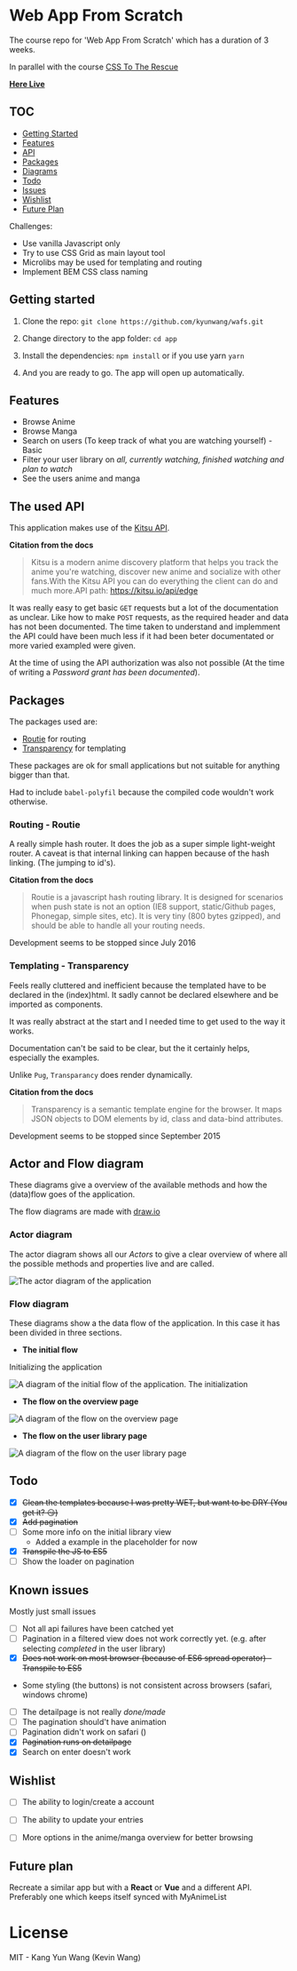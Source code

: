 # Web App From Scratch
The course repo for 'Web App From Scratch' which has a duration of 3 weeks.

In parallel with the course [CSS To The Rescue](https://github.com/kyunwang/hva-css-minor)

**[Here Live](https://kyunwang.github.io/wafs/app)**

## TOC

- [Getting Started](#getting-started)
- [Features](#features)
- [API](#the-used-api)
- [Packages](#packages)
- [Diagrams](#actor-and-flow-diagram)
- [Todo](#Todo)
- [Issues](#known-issues)
- [Wishlist](#wishlist)
- [Future Plan](#future-plan)

Challenges:
- Use vanilla Javascript only
- Try to use CSS Grid as main layout tool
- Microlibs may be used for templating and routing
- Implement BEM CSS class naming

## Getting started

1. Clone the repo: `git clone https://github.com/kyunwang/wafs.git`

2. Change directory to the app folder: `cd app`

3. Install the dependencies: `npm install` or if you use yarn `yarn`

4. And you are ready to go. The app will open up automatically.

## Features
- Browse Anime
- Browse Manga
- Search on users (To keep track of what you are watching yourself) - Basic
- Filter your user library on *all, currently watching, finished watching and plan to watch*
- See the users anime and manga


## The used API
This application makes use of the [Kitsu API](https://kitsu.docs.apiary.io/).

**Citation from the docs**

> Kitsu is a modern anime discovery platform that helps you track the anime you're watching, discover new anime and socialize with other fans.With the Kitsu API you can do everything the client can do and much more.API path: https://kitsu.io/api/edge


It was really easy to get basic `GET` requests but a lot of the documentation as unclear. Like how to make `POST` requests, as the required header and data has not been documented. The time taken to understand and implemment the API could have been much less if it had been beter documentated or more varied exampled were given.

At the time of using the API authorization was also not possible (At the time of writing a *Password grant has been documented*).


## Packages
The packages used are:
- [Routie](https://github.com/jgallen23/routie) for routing
- [Transparency](http://leonidas.github.io/transparency/) for templating

These packages are ok for small applications but not suitable for anything bigger than that.

Had to include `babel-polyfil` because the compiled code wouldn't work otherwise.

### Routing - Routie
A really simple hash router.
It does the job as a super simple light-weight router. A caveat is that internal linking can happen because of the hash linking. (The jumping to id's).


**Citation from the docs**
> Routie is a javascript hash routing library. It is designed for scenarios when push state is not an option (IE8 support, static/Github pages, Phonegap, simple sites, etc). It is very tiny (800 bytes gzipped), and should be able to handle all your routing needs.

Development seems to be stopped since July 2016

### Templating - Transparency
Feels really cluttered and inefficient because the templated have to be declared in the (index)html. It sadly cannot be declared elsewhere and be imported as components.

It was really abstract at the start and I needed time to get used to the way it works.

Documentation can't be said to be clear, but the it certainly helps, especially the examples.

Unlike `Pug`, `Transparancy` does render dynamically.

**Citation from the docs**
> Transparency is a semantic template engine for the browser. It maps JSON objects to DOM elements by id, class and data-bind attributes.

Development seems to be stopped since September 2015


## Actor and Flow diagram
These diagrams give a overview of the available methods and how the (data)flow goes of the application.

The flow diagrams are made with [draw.io](https://www.draw.io)

### Actor diagram
The actor diagram shows all our *Actors* to give a clear overview of where all the possible methods and properties live and are called.

![The actor diagram of the application](https://github.com/kyunwang/wafs/blob/develop/images/actor-diagram.jpg)

### Flow diagram
These diagrams show a the data flow of the application. In this case it has been divided in three sections.

- **The initial flow**

Initializing the application

![A diagram of the initial flow of the application. The initialization](https://github.com/kyunwang/wafs/blob/develop/images/flow-diagram-initial.jpg)

- **The flow on the overview page**

![A diagram of the flow on the overview page](https://github.com/kyunwang/wafs/blob/develop/images/flow-diagram-overview.jpg)

- **The flow on the user library page**

![A diagram of the flow on the user library page](https://github.com/kyunwang/wafs/blob/develop/images/flow-diagram-library.jpg)

## Todo
- [x] ~~Clean the templates because I was pretty WET, but want to be DRY (You get it? 😏)~~
- [x] ~~Add pagination~~
- [ ] Some more info on the initial library view
	- Added a example in the placeholder for now
- [x] ~~Transpile the JS to ES5~~
- [ ] Show the loader on pagination

## Known issues
Mostly just small issues
- [ ] Not all api failures have been catched yet
- [ ] Pagination in a filtered view does not work correctly yet. (e.g. after selecting *completed* in the user library)
- [x] ~~Does not work on most browser (because of ES6 spread operator) - Transpile to ES5~~
- Some styling (the buttons) is not consistent across browsers (safari, windows chrome) 
- [ ] The detailpage is not really *done/made*
- [ ] The pagination should't have animation
- [ ] Pagination didn't work on safari ()
- [x] ~~Pagination runs on detailpage~~
- [x] Search on enter doesn't work

## Wishlist
- [ ] The ability to login/create a account
- [ ] The ability to update your entries
- [ ] More options in the anime/manga overview for better browsing


## Future plan
Recreate a similar app but with a **React** or **Vue** and a different API. Preferably one which keeps itself synced with MyAnimeList

# License
MIT - Kang Yun Wang (Kevin Wang)